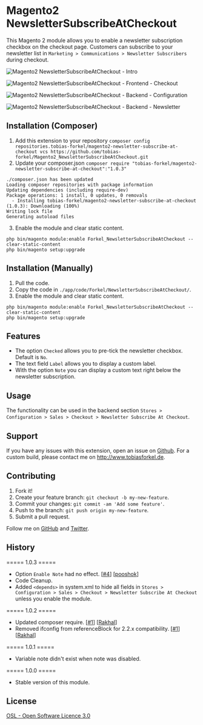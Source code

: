 # Magento2 NewsletterSubscribeAtCheckout
This Magento 2 module allows you to enable a newsletter subscription checkbox on the checkout page. Customers can subscribe to your newsletter list in `Marketing > Communications > Newsletter Subscribers` during checkout.

![Magento2 NewsletterSubscribeAtCheckout - Intro](http://www.tobiasforkel.de/public/magento/forkel_newslettersubscribeatcheckout/2/version/1.0.0/screenshots/github/intro.gif)

![Magento2 NewsletterSubscribeAtCheckout - Frontend - Checkout](http://www.tobiasforkel.de/public/magento/forkel_newslettersubscribeatcheckout/2/version/1.0.0/screenshots/github/frontend/checkout.gif)

![Magento2 NewsletterSubscribeAtCheckout - Backend - Configuration](http://www.tobiasforkel.de/public/magento/forkel_newslettersubscribeatcheckout/2/version/1.0.0/screenshots/github/backend/config.gif)

![Magento2 NewsletterSubscribeAtCheckout - Backend - Newsletter](http://www.tobiasforkel.de/public/magento/forkel_newslettersubscribeatcheckout/2/version/1.0.0/screenshots/github/backend/subscription.gif)

## Installation (Composer)

1. Add this extension to your repository `composer config repositories.tobias-forkel/magento2-newsletter-subscribe-at-checkout vcs https://github.com/tobias-forkel/Magento2_NewsletterSubscribeAtCheckout.git`
2. Update your composer.json `composer require "tobias-forkel/magento2-newsletter-subscribe-at-checkout":"1.0.3"`

```
./composer.json has been updated
Loading composer repositories with package information
Updating dependencies (including require-dev)              
Package operations: 1 install, 0 updates, 0 removals
  - Installing tobias-forkel/magento2-newsletter-subscribe-at-checkout (1.0.3): Downloading (100%)         
Writing lock file
Generating autoload files
```

3. Enable the module and clear static content.

```
php bin/magento module:enable Forkel_NewsletterSubscribeAtCheckout --clear-static-content
php bin/magento setup:upgrade
```

## Installation (Manually)
1. Pull the code.
2. Copy the code in `./app/code/Forkel/NewsletterSubscribeAtCheckout/`.
3. Enable the module and clear static content.

```
php bin/magento module:enable Forkel_NewsletterSubscribeAtCheckout --clear-static-content
php bin/magento setup:upgrade
```

## Features
* The option `Checked` allows you to pre-tick the newsletter checkbox. Default is `No`.
* The text field `Label` allows you to display a custom label.
* With the option `Note` you can display a custom text right below the newsletter subscription.

## Usage
The functionality can be used in the backend section `Stores > Configuration > Sales > Checkout > Newsletter Subscribe At Checkout`.

## Support
If you have any issues with this extension, open an issue on [Github](https://github.com/tobias-forkel/Magento2_NewsletterSubscribeAtCheckout/issues). For a custom build, please contact me on http://www.tobiasforkel.de.

## Contributing
1. Fork it!
2. Create your feature branch: `git checkout -b my-new-feature`.
3. Commit your changes: `git commit -am 'Add some feature'`.
4. Push to the branch: `git push origin my-new-feature`.
5. Submit a pull request.

Follow me on [GitHub](https://github.com/tobias-forkel) and [Twitter](https://twitter.com/tobiasforkel).

## History
===== 1.0.3 =====
* Option `Enable Note` had no effect. [[#4](https://github.com/tobias-forkel/Magento2_NewsletterSubscribeAtCheckout/pull/4)] [[pooshok](https://github.com/pooshok)]
* Code Cleanup.
* Added `<depends>` in system.xml to hide all fields in `Stores > Configuration > Sales > Checkout > Newsletter Subscribe At Checkout` unless you enable the module.

===== 1.0.2 =====
* Updated composer require. [[#1](https://github.com/tobias-forkel/Magento2_NewsletterSubscribeAtCheckout/pull/1)] [[Rakhal](https://github.com/rakibabu)]
* Removed ifconfig from referenceBlock for 2.2.x compatibility. [[#1](https://github.com/tobias-forkel/Magento2_NewsletterSubscribeAtCheckout/pull/1)] [[Rakhal](https://github.com/rakibabu)]

===== 1.0.1 =====
* Variable note didn't exist when note was disabled.

===== 1.0.0 =====
* Stable version of this module.

## License
[OSL - Open Software Licence 3.0](http://opensource.org/licenses/osl-3.0.php)
